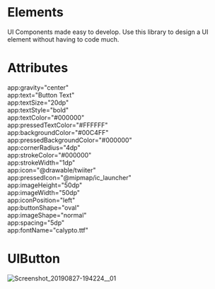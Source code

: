 # Elements
UI Components made easy to develop.
Use this library to design a UI element without having to code much.

# Attributes
app:gravity="center" <!--Set Gravity for Icon and Text--> <br />
app:text="Button Text" <!--Set Text--> <br />
app:textSize="20dp" <!--Set Text Size--> <br />
app:textStyle="bold" <!--Set Text Style--> <br />
app:textColor="#000000" <!--Set Text Color--> <br />
app:pressedTextColor="#FFFFFF" <!--Set Text Color When Pressed--> <br />
app:backgroundColor="#00C4FF" <!--Set Background Color--> <br />
app:pressedBackgroundColor="#000000" <!--Set Background Color When Pressed--> <br />
app:cornerRadius="4dp" <!--Set Corner Radius--> <br />
app:strokeColor="#000000" <!--Set Button Outline Color--> <br />
app:strokeWidth="1dp" <!--Set Outline Size--> <br />
app:icon="@drawable/twiiter" <!--Set Button Icon--> <br />
app:pressedIcon="@mipmap/ic_launcher" <!--Set Button Icon when pressed--> <br />
app:imageHeight="50dp" <!--Set Icon height--> <br />
app:imageWidth="50dp" <!--Set Icon Width--> <br />
app:iconPosition="left" <!--Set Position of the Icon Relative to Text--> <br />
app:buttonShape="oval" <!--Set Button Shape--> <br />
app:imageShape="normal" <!--Set Image Shape--> <br />
app:spacing="5dp" <!--Set Spacing between image and text--> <br />
app:fontName="calypto.ttf" <!--Set font path in assets--> <br />

# UIButton
![Screenshot_20190827-194224__01](https://user-images.githubusercontent.com/54542325/63779787-c42f5800-c904-11e9-84ae-7c3822b38986.jpg)

